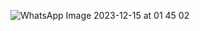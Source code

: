 ![WhatsApp Image 2023-12-15 at 01 45 02](https://github.com/MorlinXD/Banca_Movil_UI/assets/110317905/71cca6be-9282-462a-81d4-e0927b68d942)
